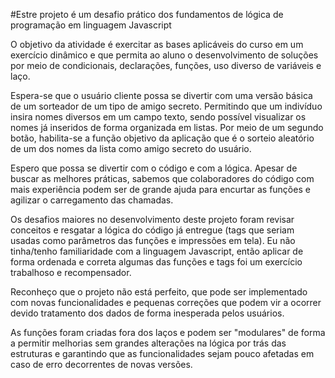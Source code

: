#Estre projeto é um desafio prático dos fundamentos de lógica de programação em linguagem Javascript

O objetivo da atividade é exercitar as bases aplicáveis do curso em um exercício dinâmico e que permita ao aluno o desenvolvimento de soluções por meio de condicionais, declarações, funções, uso diverso de variáveis e laço.

Espera-se que o usuário cliente possa se divertir com uma versão básica de um sorteador de um tipo de amigo secreto. Permitindo que um indivíduo insira nomes diversos em um campo texto, sendo possível visualizar os nomes já inseridos de forma organizada em listas. Por meio de um segundo botão, habilita-se a função objetivo da aplicação que é o sorteio aleatório de um dos nomes da lista como amigo secreto do usuário.

Espero que possa se divertir com o código e com a lógica. Apesar de buscar as melhores práticas, sabemos que colaboradores do código com mais experiência podem ser de grande ajuda para encurtar as funções e agilizar o carregamento das chamadas.

Os desafios maiores no desenvolvimento deste projeto foram revisar conceitos e resgatar a lógica do código já entregue (tags que seriam usadas como parâmetros das funções e impressões em tela). Eu não tinha/tenho familiaridade com a linguagem Javascript, então aplicar de forma ordenada e correta algumas das funções e tags foi um exercício trabalhoso e recompensador.

Reconheço que o projeto não está perfeito, que pode ser implementado com novas funcionalidades e pequenas correções que podem vir a ocorrer devido tratamento dos dados de forma inesperada pelos usuários.

As funções foram criadas fora dos laços e podem ser "modulares" de forma a permitir melhorias sem grandes alterações na lógica por trás das estruturas e garantindo que as funcionalidades sejam pouco afetadas em caso de erro decorrentes de novas versões.
